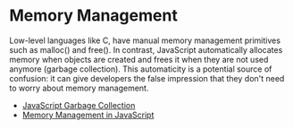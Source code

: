 # Memory Management

Low-level languages like C, have manual memory management primitives such as malloc() and free(). In contrast, JavaScript automatically allocates memory when objects are created and frees it when they are not used anymore (garbage collection). This automaticity is a potential source of confusion: it can give developers the false impression that they don't need to worry about memory management.

- [JavaScript Garbage Collection](https://javascript.info/garbage-collection)
- [Memory Management in JavaScript](https://developer.mozilla.org/en-US/docs/Web/JavaScript/Memory_Management)
